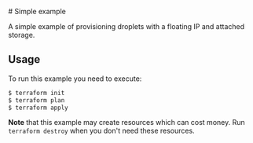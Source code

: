 # Simple example

A simple example of provisioning droplets with a floating IP and attached storage.

## Usage

To run this example you need to execute:

```bash
$ terraform init
$ terraform plan
$ terraform apply
```

**Note** that this example may create resources which can cost money.
Run `terraform destroy` when you don't need these resources.
